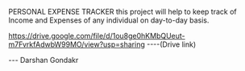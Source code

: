 PERSONAL EXPENSE TRACKER
this project will help to keep track of Income and Expenses of any individual on day-to-day basis.

https://drive.google.com/file/d/1ou8ge0hKMbQUeut-m7FvrkfAdwbW99MO/view?usp=sharing    ----(Drive link)  

---   Darshan Gondakr
